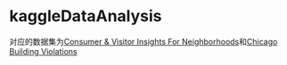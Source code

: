 # kaggleDataAnalysis

对应的数据集为[Consumer & Visitor Insights For Neighborhoods](https://www.kaggle.com/safegraph/visit-patterns-by-census-block-group)和[Chicago Building Violations](https://www.kaggle.com/chicago/chicago-building-violations)
